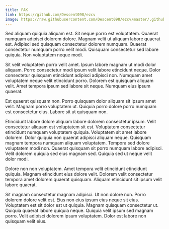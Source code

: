 ```yaml
---
title: FAK
link: https://github.com/Descent098/ezcv
image: https://raw.githubusercontent.com/Descent098/ezcv/master/.github/logo.png
---
```


Sed aliquam quiquia aliquam est. Sit neque porro est voluptatem. Quaerat numquam adipisci dolorem dolore. Magnam velit ut aliquam labore quaerat est. Adipisci sed quisquam consectetur dolorem numquam. Quaerat consectetur numquam porro velit modi. Quisquam consectetur sed labore quiquia. Non voluptatem neque modi.

Sit velit voluptatem porro velit amet. Ipsum labore magnam ut modi dolor aliquam. Porro consectetur modi ipsum velit labore etincidunt neque. Dolor consectetur quisquam etincidunt adipisci adipisci non. Numquam amet voluptatem neque velit etincidunt porro. Dolorem est quisquam aliquam velit. Amet tempora ipsum sed labore sit neque. Numquam eius ipsum quaerat.

Est quaerat quisquam non. Porro quisquam dolor aliquam sit ipsum amet velit. Magnam porro voluptatem ut. Quiquia porro dolore porro numquam est consectetur eius. Labore sit ut quisquam non.

Etincidunt labore dolore aliquam labore dolorem consectetur ipsum. Velit consectetur aliquam est voluptatem sit est. Voluptatem consectetur etincidunt numquam voluptatem quiquia. Voluptatem sit amet labore dolorem. Dolor quiquia non quaerat adipisci aliquam neque. Quisquam magnam tempora numquam aliquam voluptatem. Tempora sed dolore voluptatem modi non. Quaerat quisquam sit porro numquam labore adipisci. Velit dolorem quiquia sed eius magnam sed. Quiquia sed ut neque velit dolor modi.

Dolore non non voluptatem. Amet tempora velit etincidunt etincidunt quiquia. Magnam etincidunt eius dolore velit. Dolorem velit consectetur tempora amet dolorem quaerat quisquam. Aliquam etincidunt sit ipsum velit labore quaerat.

Sit magnam consectetur magnam adipisci. Ut non dolore non. Porro dolorem dolore velit est. Eius non eius ipsum eius neque sit eius. Voluptatem est sit dolor est ut quiquia. Magnam quisquam consectetur ut. Quiquia quaerat labore quiquia neque. Quiquia velit ipsum sed magnam porro. Velit adipisci dolorem ipsum voluptatem. Dolor est labore non quisquam velit eius.
    